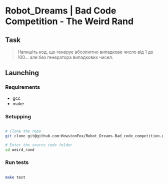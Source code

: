 # Robot_Dreams | Bad Code Competition - The Weird Rand

## Task

> Напишіть код, що генерує абсолютно випадкове число від 1 до 100… але без генератора випадкових чисел.

## Launching

### Requirements

* gcc
* make

### Setupping

```bash

# Clone the repo
git clone git@github.com:HewstonFox/Robot_Dreams-Bad_code_competition.git weird_rand

# Enter the source code folder
cd weird_rand

```

### Run tests

```bash

make test

```
